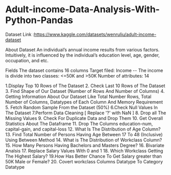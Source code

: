 # Adult-income-Data-Analysis-With-Python-Pandas
Dataset Link :https://www.kaggle.com/datasets/wenruliu/adult-income-dataset

About Dataset
An individual’s annual income results from various factors. Intuitively, it is influenced by the individual’s education level, age, gender, occupation, and etc.

Fields
The dataset contains 16 columns
Target filed: Income
-- The income is divide into two classes: <=50K and >50K
Number of attributes: 14



1.Display Top 10 Rows of The Dataset
2. Check Last 10 Rows of The Dataset
3. Find Shape of Our Dataset (Number of Rows And Number of Columns)
4. Getting Information About Our Dataset Like Total Number Rows, Total Number of Columns, Datatypes of Each Column And Memory Requirement
5. Fetch Random Sample From the Dataset (50%)
6.Check Null Values In The Dataset
7.Perform Data Cleaning [ Replace '?' with NaN ]
8. Drop all The Missing Values
9. Check For Duplicate Data and Drop Them
10. Get Overall Statistics About The Dataframe
11. Drop The Columns education-num, capital-gain, and capital-loss
12. What Is The Distribution of Age Column?
13. Find Total Number of Persons Having Age Between 17 To 48 (Inclusive) Using Between Method
14. What is The Distribution of Workclass Column?
15. How Many Persons Having Bachelors and Masters Degree?
16. Bivariate Analsis
17. Replace Salary Values With 0 and 1
18. Which Workclass Getting The Highest Salary?
19.How Has Better Chance To Get Salary greater than 50K Male or Female?
20. Covert workclass Columns Datatype To Category Datatype
